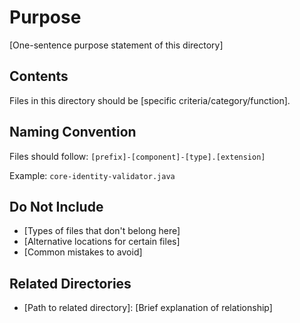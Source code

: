 # Purpose
[One-sentence purpose statement of this directory]

## Contents
Files in this directory should be [specific criteria/category/function].

## Naming Convention
Files should follow: `[prefix]-[component]-[type].[extension]`

Example: `core-identity-validator.java`

## Do Not Include
- [Types of files that don't belong here]
- [Alternative locations for certain files]
- [Common mistakes to avoid]

## Related Directories
- [Path to related directory]: [Brief explanation of relationship]